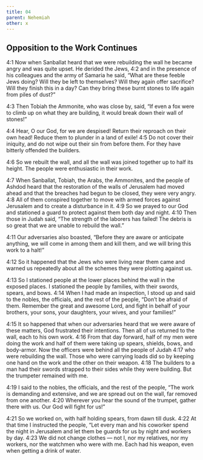 ```yaml
---
title: 04
parent: Nehemiah
other: x
---
```


## Opposition to the Work Continues

<a name="4:1">4:1</a> Now when Sanballat heard that we were rebuilding the wall he became angry and was quite upset. He derided the Jews, <a name="4:2">4:2</a> and in the presence of his colleagues and the army of Samaria he said, “What are these feeble Jews doing? Will they be left to themselves? Will they again offer sacrifice? Will they finish this in a day? Can they bring these burnt stones to life again from piles of dust?”

<a name="4:3">4:3</a> Then Tobiah the Ammonite, who was close by, said, “If even a fox were to climb up on what they are building, it would break down their wall of stones!”

<a name="4:4">4:4</a> Hear, O our God, for we are despised! Return their reproach on their own head! Reduce them to plunder in a land of exile! <a name="4:5">4:5</a> Do not cover their iniquity, and do not wipe out their sin from before them. For they have bitterly offended the builders.

<a name="4:6">4:6</a> So we rebuilt the wall, and all the wall was joined together up to half its height. The people were enthusiastic in their work.

<a name="4:7">4:7</a> When Sanballat, Tobiah, the Arabs, the Ammonites, and the people of Ashdod heard that the restoration of the walls of Jerusalem had moved ahead and that the breaches had begun to be closed, they were very angry. <a name="4:8">4:8</a> All of them conspired together to move with armed forces against Jerusalem and to create a disturbance in it. <a name="4:9">4:9</a> So we prayed to our God and stationed a guard to protect against them both day and night. <a name="4:10">4:10</a> Then those in Judah said, “The strength of the laborers has failed! The debris is so great that we are unable to rebuild the wall.”

<a name="4:11">4:11</a> Our adversaries also boasted, “Before they are aware or anticipate anything, we will come in among them and kill them, and we will bring this work to a halt!”

<a name="4:12">4:12</a> So it happened that the Jews who were living near them came and warned us repeatedly about all the schemes they were plotting against us.

<a name="4:13">4:13</a> So I stationed people at the lower places behind the wall in the exposed places. I stationed the people by families, with their swords, spears, and bows. <a name="4:14">4:14</a> When I had made an inspection, I stood up and said to the nobles, the officials, and the rest of the people, “Don’t be afraid of them. Remember the great and awesome Lord, and fight in behalf of your brothers, your sons, your daughters, your wives, and your families!”

<a name="4:15">4:15</a> It so happened that when our adversaries heard that we were aware of these matters, God frustrated their intentions. Then all of us returned to the wall, each to his own work. <a name="4:16">4:16</a> From that day forward, half of my men were doing the work and half of them were taking up spears, shields, bows, and body-armor. Now the officers were behind all the people of Judah <a name="4:17">4:17</a> who were rebuilding the wall. Those who were carrying loads did so by keeping one hand on the work and the other on their weapon. <a name="4:18">4:18</a> The builders to a man had their swords strapped to their sides while they were building. But the trumpeter remained with me.

<a name="4:19">4:19</a> I said to the nobles, the officials, and the rest of the people, “The work is demanding and extensive, and we are spread out on the wall, far removed from one another. <a name="4:20">4:20</a> Wherever you hear the sound of the trumpet, gather there with us. Our God will fight for us!”

<a name="4:21">4:21</a> So we worked on, with half holding spears, from dawn till dusk. <a name="4:22">4:22</a> At that time I instructed the people, “Let every man and his coworker spend the night in Jerusalem and let them be guards for us by night and workers by day. <a name="4:23">4:23</a> We did not change clothes — not I, nor my relatives, nor my workers, nor the watchmen who were with me. Each had his weapon, even when getting a drink of water.
